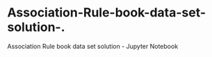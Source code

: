 # Association-Rule-book-data-set-solution-.
Association Rule book data set solution - Jupyter Notebook
